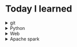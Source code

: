 # Today I learned


<details close>
<summary>git</summary>
  * [git 이란?](https://github.com/lizzy723/TIL/blob/main/Git/what_is_git.md)

</details>

<details close>
<summary>Python</summary><br>
  <blockquote>
    <details close>
    <summary>Python Basics</summary><br>
      
* [Variable_and_DataType.ipynb](https://github.com/lizzy723/TIL/blob/main/Python/Variable_and_DataType.ipynb)
* [DataType_str.ipynb](https://github.com/lizzy723/TIL/blob/main/Python/DataType_str.ipynb)
* [Collection_List_and_Tuple.ipynb](https://github.com/lizzy723/TIL/blob/main/Python/Collection_List_and_Tuple.ipynb)
* [Collection_Dictionary_and_Set.ipynb](https://github.com/lizzy723/TIL/blob/main/Python/Collection_Dictionary_and_Set.ipynb)
* [Conditional_statement.ipynb](https://github.com/lizzy723/TIL/blob/main/Python/Conditional_statement.ipynb)
* [Loop.ipynb](https://github.com/lizzy723/TIL/blob/main/Python/Loop.ipynb)
* [Function.ipynb](https://github.com/lizzy723/TIL/blob/main/Python/Function.ipynb)
* [Class.ipynb](https://github.com/lizzy723/TIL/blob/main/Python/Class.ipynb)
* [OOP.ipynb](https://github.com/lizzy723/TIL/blob/main/Python/OOP.ipynb)
* [Module.ipynb](https://github.com/lizzy723/TIL/blob/main/Python/Module.ipynb)
* [Regular_expression](https://github.com/lizzy723/TIL/blob/main/Python/regular_expression.ipynb)

    </details>
    <details close>
    <summary>Python Modules</summary><br>
- Data engineering
  * [Pymysql](https://github.com/lizzy723/TIL/blob/main/Python/Pymysql.ipynb)
  * [Pyspark](https://github.com/lizzy723/TIL/blob/main/Python/Pyspark.ipynb)
* Data science
  * Numpy
  * Pandas
* Data visualization
  * Matplotlib
  * Seaborn
  * Bokeh

    </details>
  </blockquote>
</details>


<details close>
<summary>Web</summary><br>
  <blockquote>
    <details close>
      <summary>Frontend</summary><br>
      
* [HTML](https://github.com/lizzy723/TIL/tree/main/FE/HTML)
* [CSS](https://github.com/lizzy723/TIL/tree/main/FE/CSS)
* [Javascript](https://github.com/lizzy723/TIL/tree/main/FE/Javascript)
* [toy project 1](https://github.com/lizzy723/TIL/tree/main/FE/toy_project1)
    </details>
    <details close>
      <summary>Backend</summary>
    </details>
  </blockquote>
</details>

<details close>
<summary>Apache spark</summary><br>
  
* [Spark-in-action-study](https://github.com/lizzy723/Spark-in-action-study) repo Readme 참조
</details>



</blockquote>
